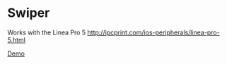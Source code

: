 # Swiper

Works with the Linea Pro 5 http://ipcprint.com/ios-peripherals/linea-pro-5.html

[Demo](https://appetize.io/app/wvt7eemg4mahqb4v9v0vq9c9f8)
